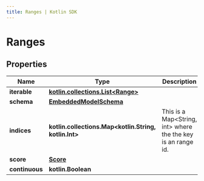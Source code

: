 ```yaml
---
title: Ranges | Kotlin SDK
---
```




# Ranges

## Properties
Name | Type | Description | Notes
------------ | ------------- | ------------- | -------------
**iterable** | [**kotlin.collections.List&lt;Range&gt;**](Range) |  | 
**schema** | [**EmbeddedModelSchema**](EmbeddedModelSchema) |  |  [optional]
**indices** | **kotlin.collections.Map&lt;kotlin.String, kotlin.Int&gt;** | This is a Map&lt;String, int&gt; where the the key is an range id. |  [optional]
**score** | [**Score**](Score) |  |  [optional]
**continuous** | **kotlin.Boolean** |  |  [optional]




